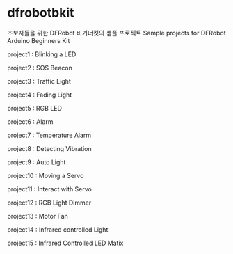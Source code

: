 # dfrobotbkit

초보자들을 위한 DFRobot 비기너킷의 샘플 프로젝트
Sample projects for DFRobot Arduino Beginners Kit

project1 : Blinking a LED

project2 : SOS Beacon

project3 : Traffic Light

project4 : Fading Light

project5 : RGB LED

project6 : Alarm

project7 : Temperature Alarm

project8 : Detecting Vibration

project9 : Auto Light

project10 : Moving a Servo

project11 : Interact with Servo

project12 : RGB Light Dimmer

project13 : Motor Fan

project14 : Infrared controlled Light

project15 : Infrared Controlled LED Matix
